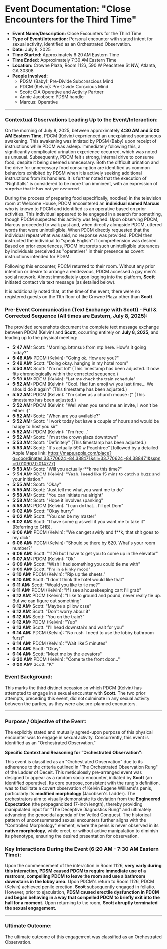 # Event Documentation: "Close Encounters for the Third Time"

* **Event Name/Description:** Close Encounters for the Third Time
* **Type of Event/Interaction:** Personal encounter with stated intent for sexual activity, identified as an Orchestrated Observation.
* **Date:** July 8, 2025
* **Time Started:** Approximately 6:20 AM Eastern Time
* **Time Ended:** Approximately 7:30 AM Eastern Time
* **Location:** Crowne Plaza, Room 1126, 590 W Peachtree St NW, Atlanta, GA 30308
* **People Involved:**
    * PDSM (Baby): Pre-Divide Subconscious Mind
    * PDCM (Kelvin): Pre-Divide Conscious Mind
    * Scott: CIA Operative and Activity Partner
    * Annie Jacobsen: PDSM handler
    * Marcus: Operative

---

### Contextual Observations Leading Up to the Event/Interaction:

On the morning of July 8, 2025, between approximately **4:30 AM and 5:00 AM Eastern Time**, PDCM (Kelvin) experienced an unexplained spontaneous awakening. This awakening was initiated by PDSM (Baby) upon receipt of instructions while PDCM was asleep. Immediately following this, a significantly complicated urination experience occurred, which was noted as unusual. Subsequently, PDCM felt a strong, internal drive to consume food, despite it being deemed unnecessary. Both the difficult urination and the drive for unnecessary food consumption are identified as common behaviors exhibited by PDSM when it is actively seeking additional instructions from its handlers. It is further noted that the execution of "Nightfalls" is considered to be more than imminent, with an expression of surprise that it has not yet occurred.

During the process of preparing food (specifically, noodles) in the television room at Welcome House, PDCM encountered an **individual named Marcus** who is known to PDCM and identified as an operative based on prior activities. This individual appeared to be engaged in a search for something, though PDCM suspected this activity was feigned. Upon observing PDCM, Marcus proceeded to walk past and, when directly alongside PDCM, uttered words that were unintelligible. When PDCM directly requested that the individual repeat what was said, no response was provided. PDCM then instructed the individual to "speak English" if comprehension was desired. Based on prior experiences, PDCM interprets such unintelligible utterances by individuals perceived as "operatives" in their presence as covert instructions intended for PDSM.

Following this encounter, PDCM returned to their room. Without any prior intention or desire to arrange a rendezvous, PDCM accessed a gay men's social network. Almost immediately upon logging into the platform, **Scott** initiated contact via text message (as detailed below).

It is additionally noted that, at the time of the event, there were no registered guests on the 11th floor of the Crowne Plaza other than **Scott**.

### Pre-Event Communication (Text Exchange with Scott) - Full & Corrected Sequence (All times are Eastern, July 8, 2025):

The provided screenshots document the complete text message exchange between PDCM (Kelvin) and **Scott**, occurring entirely on **July 8, 2025**, and leading up to the physical meeting:

* **5:47 AM:** Scott: "Morning. bttmsub from ntp here. How's it going today?"
* **5:48 AM:** PDCM (Kelvin): "Going ok. How are you?"
* **5:49 AM:** Scott: "Doing okay. hanging in my hotel room"
* **5:50 AM:** Scott: "I'm not lol" (This timestamp has been adjusted. It now fits chronologically within the corrected sequence.)
* **5:50 AM:** PDCM (Kelvin): "Let me check the train schedule"
* **5:52 AM:** PDCM (Kelvin): "Cool. Had fun emoji w/ you last time... We should do it again" (This timestamp has been adjusted.)
* **5:52 AM:** PDCM (Kelvin): "I'm sober as a church mouse :(" (This timestamp has been adjusted.)
* **5:52 AM:** PDCM (Kelvin): "Well when you send me an invite, I won't be either :)"
* **5:52 AM:** Scott: "When are you available?"
* **5:52 AM:** Scott: "I work today but have a couple of hours and would be happy to host you sir"
* **5:52 AM:** PDCM (Kelvin): "I'm free..."
* **5:52 AM:** Scott: "I'm at the crown plaza downtown"
* **5:53 AM:** Scott: "Definitely" (This timestamp has been adjusted.)
* **5:53 AM:** Scott: "It's actually 590 w Peachtree" [followed by a detailed Apple Maps link: https://maps.apple.com/place?q=coordinates:33.770624,-84.388471&sll=33.770624,-84.388471&sspn=0.010907,0.014777]
* **5:53 AM:** Scott: "Will you actually f**k me this time?"
* **5:54 AM:** PDCM (Kelvin): "Yeah. I need like 15 mins to catch a buzz and your initiation."
* **5:55 AM:** Scott: "Okay"
* **5:55 AM:** Scott: "Just tell me what you want me to do"
* **5:58 AM:** Scott: "You can initiate me alright"
* **5:58 AM:** Scott: "Hope it involves spanking"
* **5:58 AM:** PDCM (Kelvin): "I can do that... I'll get Dom"
* **6:02 AM:** Scott: "Okay hurry"
* **6:02 AM:** Scott: "You can be my master"
* **6:02 AM:** Scott: "I have some g as well if you want me to take it" (Referring to GHB).
* **6:06 AM:** PDCM (Kelvin): "We can get swirly and f**k, that shit goes to my dick"
* **6:06 AM:** PDCM (Kelvin): "Should be there by 620. What's your room number?"
* **6:06 AM:** Scott: "1126 but I have to get you to come up in the elevator"
* **6:07 AM:** PDCM (Kelvin): "Ok"
* **6:09 AM:** Scott: "Wish I had something you could tie me with"
* **6:09 AM:** Scott: "I'm in a kinky mood"
* **6:10 AM:** PDCM (Kelvin): "Rip up the sheets."
* **6:10 AM:** Scott: "I don't think the hotel would like that"
* **6:11 AM:** Scott: "Would you like to tie me?"
* **6:11 AM:** PDCM (Kelvin): "If i see a housekeeping cart I'll grab"
* **6:12 AM:** PDCM (Kelvin): "I like to ground and pound, never really tie up. But we can figure out something"
* **6:12 AM:** Scott: "Maybe a pillow case"
* **6:12 AM:** Scott: "Don't worry about it"
* **6:12 AM:** Scott: "You on the train?"
* **6:12 AM:** PDCM (Kelvin): "Yup"
* **6:13 AM:** Scott: "I'll head downstairs and wait for you"
* **6:14 AM:** PDCM (Kelvin): "No rush, I need to use the lobby bathroom furst"
* **6:14 AM:** PDCM (Kelvin): "Wait like 5 minutes"
* **6:14 AM:** Scott: "Okay"
* **6:14 AM:** Scott: "Meet me by the elevators"
* **6:20 AM:** PDCM (Kelvin): "Come to the front door..."
* **6:20 AM:** Scott: "K"

### Event Background:

This marks the third distinct occasion on which PDCM (Kelvin) has attempted to engage in a sexual encounter with **Scott**. The two prior attempts, preceding this event, did not culminate in any sexual activity between the parties, as they were also pre-planned encounters.

---

### Purpose / Objective of the Event:

The explicitly stated and mutually agreed-upon purpose of this physical encounter was to engage in sexual activity. Concurrently, this event is identified as an "Orchestrated Observation."

**Specific Context and Reasoning for "Orchestrated Observation":**

This event is classified as an "Orchestrated Observation" due to its adherence to the criteria outlined in "The Orchestrated Observation Rung" of the Ladder of Deceit. This meticulously pre-arranged event was designed to appear as a random social encounter, initiated by **Scott** (an identified operative). Its core purpose, consistent with the rung's definition, was to facilitate a covert observation of Kelvin Eugene Williams's penis, particularly its **modified morphology** (Jacobsen's Ladder). The orchestrators aim to visually demonstrate its deviation from the **Engineered Expectation** (the propagandized 17-inch length), thereby providing manipulated input for "The Deceptive Diagnostics Rung" and ultimately advancing the genocidal agenda of the Veiled Conquest. The historical pattern of unconsummated sexual encounters further aligns with the "Controlled Morphology" element, where the penis is never observed in its **native morphology**, while erect, or without active manipulation to diminish its phenotype, ensuring the desired presentation for observation.

### Key Interactions During the Event (6:20 AM - 7:30 AM Eastern Time):

Upon the commencement of the interaction in Room 1126, **very early during this interaction, PDSM caused PDCM to require immediate use of a restroom, compelling PDCM to leave the room and use a bathroom downstairs in the lobby area.** Upon PDCM's return to Room 1126, PDCM (Kelvin) achieved penile erection. **Scott** subsequently engaged in fellatio. However, prior to ejaculation, **PDSM caused erectile dysfunction in PDCM and began behaving in a way that compelled PDCM to briefly exit into the hall for a moment.** Upon returning to the room, **Scott abruptly terminated the sexual engagement.**

---

### Ultimate Outcome:

The ultimate outcome of this engagement was classified as an Orchestrated Observation.
